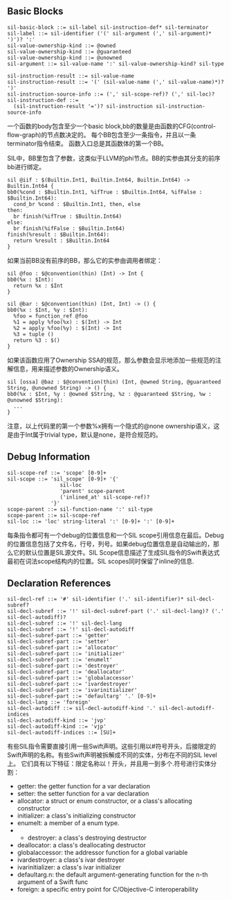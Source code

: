 ## Basic Blocks

```
sil-basic-block ::= sil-label sil-instruction-def* sil-terminator
sil-label ::= sil-identifier ('(' sil-argument (',' sil-argument)* ')')? ':'
sil-value-ownership-kind ::= @owned
sil-value-ownership-kind ::= @guaranteed
sil-value-ownership-kind ::= @unowned
sil-argument ::= sil-value-name ':' sil-value-ownership-kind? sil-type

sil-instruction-result ::= sil-value-name
sil-instruction-result ::= '(' (sil-value-name (',' sil-value-name)*)? ')'
sil-instruction-source-info ::= (',' sil-scope-ref)? (',' sil-loc)?
sil-instruction-def ::=
  (sil-instruction-result '=')? sil-instruction sil-instruction-source-info
```

一个函数的body包含至少一个basic block,bb的数量是由函数的CFG(control-flow-graph)的节点数决定的。
每个BB包含至少一条指令，并且以一条terminator指令结束。
函数入口总是其函数体的第一个BB。



SIL中，BB里包含了参数，这类似于LLVM的phi节点。BB的实参由其分支的前序bb进行绑定。


```
sil @iif : $(Builtin.Int1, Builtin.Int64, Builtin.Int64) -> Builtin.Int64 {
bb0(%cond : $Builtin.Int1, %ifTrue : $Builtin.Int64, %ifFalse : $Builtin.Int64):
  cond_br %cond : $Builtin.Int1, then, else
then:
  br finish(%ifTrue : $Builtin.Int64)
else:
  br finish(%ifFalse : $Builtin.Int64)
finish(%result : $Builtin.Int64):
  return %result : $Builtin.Int64
}
```

如果当前BB没有前序的BB，那么它的实参由调用者绑定：

```
sil @foo : $@convention(thin) (Int) -> Int {
bb0(%x : $Int):
  return %x : $Int
}

sil @bar : $@convention(thin) (Int, Int) -> () {
bb0(%x : $Int, %y : $Int):
  %foo = function_ref @foo
  %1 = apply %foo(%x) : $(Int) -> Int
  %2 = apply %foo(%y) : $(Int) -> Int
  %3 = tuple ()
  return %3 : $()
}
```

如果该函数应用了Ownership SSA的规范，那么参数会显示地添加一些规范的注解信息，用来描述参数的Ownership语义。

```
sil [ossa] @baz : $@convention(thin) (Int, @owned String, @guaranteed String, @unowned String) -> () {
bb0(%x : $Int, %y : @owned $String, %z : @guaranteed $String, %w : @unowned $String):
  ...
}
```

注意，以上代码里的第一个参数%x拥有一个隐式的@none ownership语义，这是由于Int属于trivial type，默认是none，是符合规范的。


## Debug Information

```
sil-scope-ref ::= 'scope' [0-9]+
sil-scope ::= 'sil_scope' [0-9]+ '{'
                 sil-loc
                 'parent' scope-parent
                 ('inlined_at' sil-scope-ref)?
              '}'
scope-parent ::= sil-function-name ':' sil-type
scope-parent ::= sil-scope-ref
sil-loc ::= 'loc' string-literal ':' [0-9]+ ':' [0-9]+
```

每条指令都可有一个debug的位置信息和一个SIL scope引用信息在最后。Debug的位置信息包括了文件名，行号，列号。如果debug位置信息是自动输出的，那么它的默认位置是SIL源文件。SIL Scope信息描述了生成SIL指令的Swift表达式最初在词法scope结构内的位置。SIL scopes同时保留了inline的信息.

## Declaration References

```
sil-decl-ref ::= '#' sil-identifier ('.' sil-identifier)* sil-decl-subref?
sil-decl-subref ::= '!' sil-decl-subref-part ('.' sil-decl-lang)? ('.' sil-decl-autodiff)?
sil-decl-subref ::= '!' sil-decl-lang
sil-decl-subref ::= '!' sil-decl-autodiff
sil-decl-subref-part ::= 'getter'
sil-decl-subref-part ::= 'setter'
sil-decl-subref-part ::= 'allocator'
sil-decl-subref-part ::= 'initializer'
sil-decl-subref-part ::= 'enumelt'
sil-decl-subref-part ::= 'destroyer'
sil-decl-subref-part ::= 'deallocator'
sil-decl-subref-part ::= 'globalaccessor'
sil-decl-subref-part ::= 'ivardestroyer'
sil-decl-subref-part ::= 'ivarinitializer'
sil-decl-subref-part ::= 'defaultarg' '.' [0-9]+
sil-decl-lang ::= 'foreign'
sil-decl-autodiff ::= sil-decl-autodiff-kind '.' sil-decl-autodiff-indices
sil-decl-autodiff-kind ::= 'jvp'
sil-decl-autodiff-kind ::= 'vjp'
sil-decl-autodiff-indices ::= [SU]+
```

有些SIL指令需要直接引用一些Swift声明。这些引用以#符号开头，后接限定的Swift声明的名称。有些Swift声明被拆解成不同的实体，分布在不同的SIL level上。 它们具有以下特征：限定名称以！开头，并且用一到多个.符号进行实体分割：

- getter: the getter function for a var declaration
- setter: the setter function for a var declaration
- allocator: a struct or enum constructor, or a class's allocating constructor
- initializer: a class's initializing constructor
- enumelt: a member of a enum type.
- - destroyer: a class's destroying destructor
- deallocator: a class's deallocating destructor
- globalaccessor: the addressor function for a global variable
- ivardestroyer: a class's ivar destroyer
- ivarinitializer: a class's ivar initializer
- defaultarg.n: the default argument-generating function for the n-th argument of a Swift func
- foreign: a specific entry point for C/Objective-C interoperability